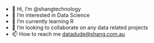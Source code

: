 - 👋 Hi, I’m @shangtechnology
- 👀 I’m interested in Data Science
- 🌱 I’m currently learning R
- 💞️ I’m looking to collaborate on any data related projects
- 📫 How to reach me datadude@shang.com.au

<!---
shangtechnology/shangtechnology is a ✨ special ✨ repository because its `README.md` (this file) appears on your GitHub profile.
You can click the Preview link to take a look at your changes.
--->
